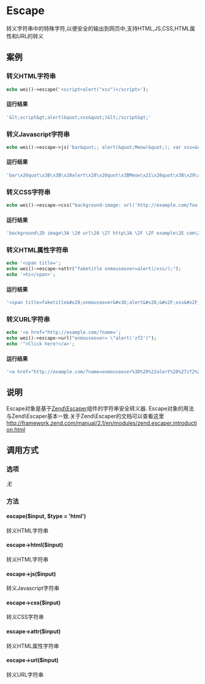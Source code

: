 Escape
======

转义字符串中的特殊字符,以便安全的输出到网页中,支持HTML,JS,CSS,HTML属性和URL的转义

案例
----

### 转义HTML字符串
```php
echo wei()->escape('<script>alert("xss")</script>');
```

#### 运行结果
```php
'&lt;script&gt;alert(&quot;xss&quot;)&lt;/script&gt;'
```

### 转义Javascript字符串
```php
echo wei()->escape->js('bar&quot;; alert(&quot;Meow!&quot;); var xss=&quot;true');
```

#### 运行结果
```php
'bar\x26quot\x3B\x3B\x20alert\x28\x26quot\x3BMeow\x21\x26quot\x3B\x29\x3B\x20var\x20xss\x3D\x26quot\x3Btrue'
```

### 转义CSS字符串
```php
echo wei()->escape->css("background-image: url('http://example.com/foo.jpg?</style><script>alert(1)</script>');");
```

#### 运行结果
```php
'background\2D image\3A \20 url\28 \27 http\3A \2F \2F example\2E com\2F foo\2E jpg\3F \3C \2F style\3E \3C script\3E alert\28 1\29 \3C \2F script\3E \27 \29 \3B '
```

### 转义HTML属性字符串
```php
echo '<span title=';
echo wei()->escape->attr("faketitle onmouseover=alert(/xss/);");
echo '>hi</span>';
```

#### 运行结果
```php
'<span title=faketitle&#x20;onmouseover&#x3D;alert&#x28;&#x2F;xss&#x2F;&#x29;&#x3B;>hi</span>'
```

### 转义URL字符串
```php
echo '<a href="http://example.com/?name=';
echo wei()->escape->url("onmouseover= \"alert('zf2')");
echo '">Click here!</a>';
```

#### 运行结果
```php
'<a href="http://example.com/?name=onmouseover%3D%20%22alert%28%27zf2%27%29">Click here!</a>'
```

说明
----

Escape对象是基于[Zend\Escaper](https://github.com/zendframework/zf2/tree/master/library/Zend/Escaper)组件的字符串安全转义器.
Escape对象的用法与Zend\Escaper基本一致.关于Zend\Escaper的文档可以查看这里
http://framework.zend.com/manual/2.1/en/modules/zend.escaper.introduction.html

调用方式
--------

### 选项

*无*

### 方法

#### escape($input, $type = 'html')
转义HTML字符串

#### escape->html($input)
转义HTML字符串

#### escape->js($input)
转义Javascript字符串

#### escape->css($input)
转义CSS字符串

#### escape->attr($input)
转义HTML属性字符串

#### escape->url($input)
转义URL字符串
